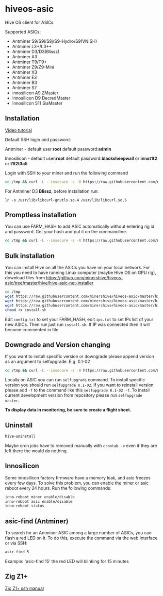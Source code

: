 # hiveos-asic
Hive OS client for ASICs

Supported ASICs:
* Antminer S9/S9i/S9j/S9-Hydro/S9(VNISH)
* Antminer L3+/L3++
* Antminer D3/D3(Blissz)
* Antminer A3
* Antminer T9/T9+
* Antminer Z9/Z9-Mini
* Antminer X3
* Antminer E3
* Antminer B3
* Antminer S7
* Innosilicon A9 ZMaster
* Innosilicon D9 DecredMaster
* Innosilicon S11 SiaMaster



## Installation
[Video tutorial](https://asciinema.org/a/OZpbFSomhjvOkXlctEVIh7RQZ)

Default SSH login and password:

Antminer - default user:**root**  default password:**admin**

Innosilicon - default user:**root**  default password:**blacksheepwall** or **innot1t2** or **t1t2t3a5**

Login with SSH to your miner and run the following command
``` sh
cd /tmp && curl -L --insecure -s -O https://raw.githubusercontent.com/minershive/hiveos-asic/master/hive/bin/selfupgrade && sh selfupgrade
```
For Antminer D3 **Blissz**, before installation run:
```
ln -s /usr/lib/libcurl-gnutls.so.4 /usr/lib/libcurl.so.5
```

## Promptless installation
You can use FARM_HASH to add ASIC automatically without entering rig id and password. Get your hash and put it on the commandline.
``` sh
cd /tmp && curl -L --insecure -s -O https://raw.githubusercontent.com/minershive/hiveos-asic/master/hive/bin/selfupgrade && FARM_HASH=your_hash_from_web sh selfupgrade
```

## Bulk installation
You can install Hive on all the ASICs you have on your local network.
For this you need to have running Linux computer (maybe Hive OS on GPU rig), download files from 
https://github.com/minershive/hiveos-asic/tree/master/hive/hive-asic-net-installer
```sh
cd /tmp
wget https://raw.githubusercontent.com/minershive/hiveos-asic/master/hive/hive-asic-net-installer/config.txt
wget https://raw.githubusercontent.com/minershive/hiveos-asic/master/hive/hive-asic-net-installer/ips.txt
wget https://raw.githubusercontent.com/minershive/hiveos-asic/master/hive/hive-asic-net-installer/install.sh
chmod +x install.sh
```
Edit `config.txt` to set your FARM_HASH, edit `ips.txt` to set IPs list of your new ASICs.
Then run just run `install.sh`. If IP was connected then it will become commented in file.


## Downgrade and Version changing

If you want to install specific version or downgrade please append version as an argument to selfupgrade. E.g. 0.1-02
``` sh
cd /tmp && curl -L --insecure -s -O https://raw.githubusercontent.com/minershive/hiveos-asic/master/hive/bin/selfupgrade && sh selfupgrade 0.1-02
```

Locally on ASIC you can run ```selfupgrade``` command. 
To install specific version you should run ```selfupgrade 0.1-02```.
If you want to reinstall version please add ```-f``` to the command like this ```selfupgrade 0.1-02 -f```.
To install current development version from repository please run ```selfupgrade master```.

**To display data in monitoring, be sure to create a flight sheet.**

## Uninstall
``` sh
hive-uninstall
```
Maybe cron jobs have to removed manually with `crontab -e` even if they are left there the would do nothing.

## Innosilicon
Some innosilicon factory firmware have a memory leak, and asic freezes every few days. To solve this problem, you can enable the miner or asic reboot every 24 hours.
Run the following commands:
``` sh
inno-reboot miner enable/disable
inno-reboot asic enable/disable
inno-reboot status
```

## asic-find (Antminer)
To search for an Antminer ASIC among a large number of ASICs, you can flash a red LED on it. To do this, execute the command via the web interface or via SSH:
``` sh
asic-find 5
```
Example: 'asic-find 15' the red LED will blinking for 15 minutes

## Zig Z1+
[Zig Z1+ ssh manual](hive/share/zig/README.md)
